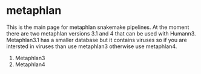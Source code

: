 # metaphlan

This is the main page for metaphlan snakemake pipelines. At the moment there are two  metaphlan versions 3.1 and 4 that can be used with Humann3. Metaphlan3.1 has a smaller database but it contains viruses so if you are intersted in viruses than use metaphlan3 otherwise use metaphlan4. 

1. Metaphlan3
2. Metaphlan4


